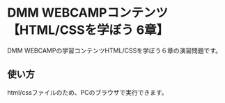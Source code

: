 # DMM WEBCAMPコンテンツ【HTML/CSSを学ぼう 6章】
DMM WEBCAMPの学習コンテンツHTML/CSSを学ぼう６章の演習問題です。
## 使い方
html/cssファイルのため、PCのブラウザで実行できます。
